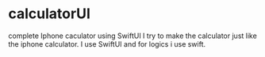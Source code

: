 # calculatorUI
complete Iphone caculator using SwiftUI
I try to make the calculator just like the iphone calculator.
I use SwiftUI and for logics i use swift.
